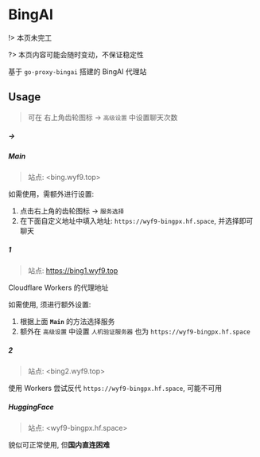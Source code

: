 # BingAI

!> 本页未完工

?> 本页内容可能会随时变动，不保证稳定性

基于 `go-proxy-bingai` 搭建的 BingAI 代理站

## Usage

> 可在 右上角齿轮图标 -> `高级设置` 中设置聊天次数

<!-- tabs:start -->

##### **→**

##### **Main**

> 站点: <bing.wyf9.top>

如需使用，需额外进行设置:

1. 点击右上角的齿轮图标 -> `服务选择`
2. 在下面自定义地址中填入地址: `https://wyf9-bingpx.hf.space`, 并选择即可聊天

##### **1**

> 站点: <https://bing1.wyf9.top>

Cloudflare Workers 的代理地址

如需使用, 须进行额外设置:

1. 根据上面 **`Main`** 的方法选择服务
2. 额外在 `高级设置` 中设置 `人机验证服务器` 也为 `https://wyf9-bingpx.hf.space`

##### **2**

> 站点: <bing2.wyf9.top>

使用 Workers 尝试反代 `https://wyf9-bingpx.hf.space`, 可能不可用

##### **HuggingFace**

> 站点: <wyf9-bingpx.hf.space>

貌似可正常使用, 但**国内直连困难**

<!-- tabs:end -->
